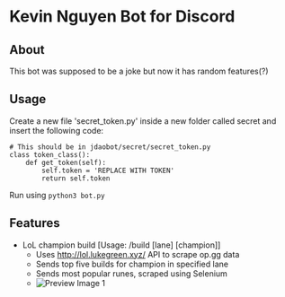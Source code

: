 # Kevin Nguyen Bot for Discord
## About ##
This bot was supposed to be a joke but now it has random features(?)

## Usage ##
Create a new file 'secret_token.py' inside a new folder called secret and insert the following code:
```
# This should be in jdaobot/secret/secret_token.py
class token_class():
    def get_token(self):
        self.token = 'REPLACE WITH TOKEN'
        return self.token
```

Run using 
``` python3 bot.py ```

## Features ##
  - LoL champion build [Usage: /build [lane] [champion]]
      - Uses http://lol.lukegreen.xyz/ API to scrape op.gg data
      - Sends top five builds for champion in specified lane
      - Sends most popular runes, scraped using Selenium
      - ![Preview Image 1](https://raw.githubusercontent.com/mattlau1/Kevin-Nguyen-Bot/master/preview/Preview1.jpg)

